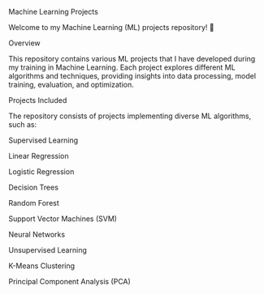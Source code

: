 Machine Learning Projects

Welcome to my Machine Learning (ML) projects repository! 🚀

Overview

This repository contains various ML projects that I have developed during my training in Machine Learning. Each project explores different ML algorithms and techniques, providing insights into data processing, model training, evaluation, and optimization.

Projects Included

The repository consists of projects implementing diverse ML algorithms, such as:

Supervised Learning

Linear Regression

Logistic Regression

Decision Trees

Random Forest

Support Vector Machines (SVM)

Neural Networks

Unsupervised Learning

K-Means Clustering

Principal Component Analysis (PCA)
